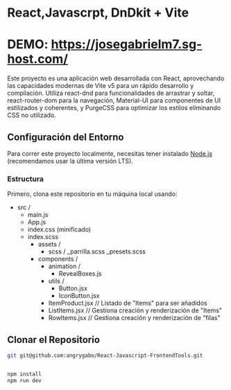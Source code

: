 # React,Javascrpt, DnDkit + Vite

# DEMO: https://josegabrielm7.sg-host.com/

Este proyecto es una aplicación web desarrollada con React, aprovechando las capacidades modernas de Vite v5 para un rápido desarrollo y compilación. Utiliza react-dnd para funcionalidades de arrastrar y soltar, react-router-dom para la navegación, Material-UI para componentes de UI estilizados y coherentes, y PurgeCSS para optimizar los estilos eliminando CSS no utilizado.

## Configuración del Entorno

Para correr este proyecto localmente, necesitas tener instalado [Node.js](https://nodejs.org/) (recomendamos usar la última versión LTS).

### Estructura

Primero, clona este repositorio en tu máquina local usando:

- src /
    - main.js
    - App.js
    - index.css (minificado)
    - index.scss
        - assets /
            - scss /
                _parrilla.scss
                _presets.scss
        - components / 
            - animation /
                - RevealBoxes.js
            - utils /
                - Button.jsx
                - IconButton.jsx
            - ItemProduct.jsx // Listado de "Items" para ser añadidos
            - ListItems.jsx // Gestiona creación y renderización de "Items" 
            - RowItems.jsx  // Gestiona creación y renderización de "filas"

## Clonar el Repositorio

```bash
git git@github.com:angrygabo/React-Javascript-FrontendTools.git


npm install
npm run dev

